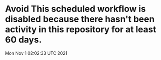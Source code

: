 # Avoid This scheduled workflow is disabled because there hasn't been activity in this repository for at least 60 days.
Mon Nov  1 02:02:33 UTC 2021
